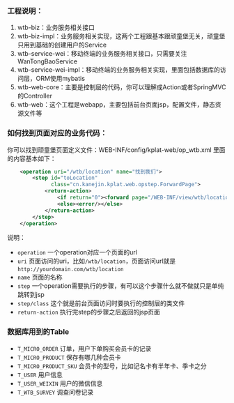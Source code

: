 
### 工程说明：
1. wtb-biz：业务服务相关接口
1. wtb-biz-impl：业务服务相关实现，这两个工程跟基本跟顽童堡无关，顽童堡只用到基础的创建用户的Service
1. wtb-service-wei：移动终端的业务服务相关接口，只需要关注WanTongBaoService
1. wtb-service-wei-impl：移动终端的业务服务相关实现，里面包括数据库的访问层，ORM使用mybatis
1. wtb-web-core：主要是控制层的代码，你可以理解成Action或者SpringMVC的Controller
1. wtb-web：这个工程是webapp，主要包括前台页面jsp，配置文件，静态资源文件等

### 如何找到页面对应的业务代码：
你可以找到顽童堡页面定义文件：WEB-INF/config/kplat-web/op_wtb.xml
里面的内容基本如下：
```xml
    <operation uri="/wtb/location" name="找到我们">
		<step id="toLocation"
			  class="cn.kanejin.kplat.web.opstep.ForwardPage">
			<return-action>
				<if return="0"><forward page="/WEB-INF/view/wtb/location.jsp" /></if>
				<else><error/></else>
			</return-action>
		</step>
	</operation>
```
说明：

* ```operation``` 一个operation对应一个页面的url
* ```uri``` 页面访问的uri，比如```/wtb/location```，页面访问url就是```http://yourdomain.com/wtb/location```
* ```name``` 页面的名称
* ```step``` 一个operation需要执行的步骤，有可以这个步骤什么就不做就只是单纯跳转到jsp
* ```step/class``` 这个就是前台页面访问时要执行的控制层的类文件
* ```return-action``` 执行完step的步骤之后返回的jsp页面


### 数据库用到的Table
* ```T_MICRO_ORDER``` 订单，用户下单购买会员卡的记录
* ```T_MICRO_PRODUCT``` 保存有哪几种会员卡
* ```T_MICRO_PRODUCT_SKU``` 会员卡的型号，比如记名卡有半年卡、季卡之分
* ```T_USER``` 用户信息
* ```T_USER_WEIXIN``` 用户的微信信息
* ```T_WTB_SURVEY``` 调查问卷记录

